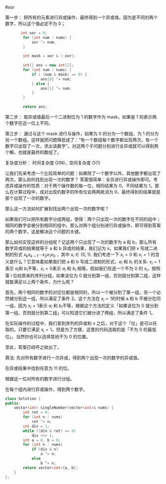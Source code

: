 #xor

第一步：
把所有的元素进行异或操作，最终得到一个异或值。因为是不同的两个数字，所以这个值必定不为 0；
```java
       int xor = 0;
        for (int num : nums) {
            xor ^= num;
        } 
		
		int mask = xor & (-xor);
		
		int[] ans = new int[2];
        for (int num : nums) {
            if ( (num & mask) == 0) {
                ans[0] ^= num;
            } else {
                ans[1] ^= num;
            }
        }
		
		return ans;
```
第二步：
取异或值最后一个二进制位为 1 的数字作为 mask，如果是 1 则表示两个数字在这一位上不同。
  
第三步：
通过与这个 mask 进行与操作，如果为 0 的分为一个数组，为 1 的分为另一个数组。这样就把问题降低成了：“有一个数组每个数字都出现两次，有一个数字只出现了一次，求出该数字”。对这两个子问题分别进行全异或就可以得到两个解。也就是最终的数组了。

复杂度分析：
时间复杂度 O(N)，空间复杂度 O(1)


让我们先来考虑一个比较简单的问题：如果除了一个数字以外，其他数字都出现了两次，那么如何找到出现一次的数字？
答案很简单：全员进行异或操作即可。考虑异或操作的性质：对于两个操作数的每一位，相同结果为 0，不同结果为 1。那么在计算过程中，成对出现的数字的所有位会两两抵消为 0，最终得到的结果就是那个出现了一次的数字。

那么这一方法如何扩展到找出两个出现一次的数字呢？

如果我们可以把所有数字分成两组，使得：两个只出现一次的数字在不同的组中；相同的数字会被分到相同的组中。那么对两个组分别进行异或操作，即可得到答案的两个数字。这是解决这个问题的关键。

那么如何实现这样的分组呢？记这两个只出现了一次的数字为 a 和 b，那么所有数字异或的结果就等于 a 和 b 异或的结果，我们记为 x。如果我们把 x 写成二进制的形式 $x_k x_{k - 1} \cdots x_2 x_1 x_0$ ，其中 $x_i \in \{ 0, 1 \}$. 我们考虑一下 $x_i = 0$ 和 $x_i = 1$ 的含义是什么？它意味着如果我们把 a 和 b 写成二进制的形式，$a_i$ 和 $b_i$ 的关系: $x_i = 1$ 表示 $a_i$和 $b_i$不等，$x_i = 0$表示 $a_i$ 和 $b_i$ 相等。假如我们任选一个不为 0 的 $x_i$，按照第 i 位给原来的序列分组，如果该位为 0 就分到第一组，否则就分到第二组，这样就能满足以上两个条件，为什么呢？

首先，两个相同的数字的对应位都是相同的，所以一个被分到了某一组，另一个必然被分到这一组，所以满足了条件 2。这个方法在 $x_i = 1$的时候 a 和 b 不被分在同一组，因为 $x_i = 1$表示 $a_i$ 和 $b_i$不等，根据这个方法的定义「如果该位为 0 就分到第一组，否则就分到第二组」可以知道它们被分进了两组，所以满足了条件 1。

在实际操作的过程中，我们拿到序列的异或和 x 之后，对于这个「位」是可以任取的，只要它满足 $x_i = 1$。但是为了方便，这里的代码选取的是「不为 0 的最低位」，当然你也可以选择其他不为 0 的位置。

至此，答案已经呼之欲出了。

算法:
先对所有数字进行一次异或，得到两个出现一次的数字的异或值。

在异或结果中找到任意为 11 的位。

根据这一位对所有的数字进行分组。

在每个组内进行异或操作，得到两个数字。

```cpp
class Solution {
public:
    vector<int> singleNumber(vector<int>& nums) {
        int ret = 0;
        for (int n : nums)
            ret ^= n;
        int div = 1;
        while ((div & ret) == 0)
            div <<= 1;
        int a = 0, b = 0;
        for (int n : nums)
            if (div & n)
                a ^= n;
            else
                b ^= n;
        return vector<int>{a, b};
    }
};
```